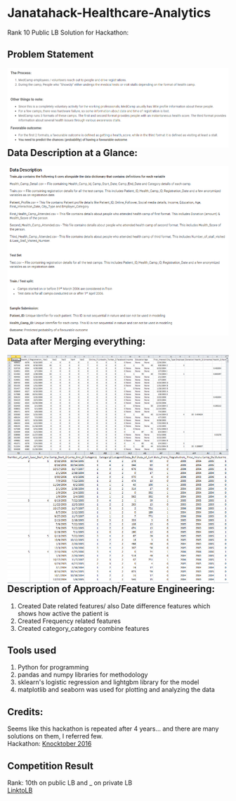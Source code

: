 # Janatahack-Healthcare-Analytics
Rank 10 Public LB Solution for Hackathon:
## Problem Statement
<img src="images/statement.png"
     alt="Markdown Monster icon"
     style="float: left; margin-right: 10px;" />
## Data Description at a Glance:
<img src="images/Data_description.png"
     alt="Markdown Monster icon"
     style="float: left; margin-right: 10px;" />
## Data after Merging everything:
<img src="images/Data1.png"
     alt="Markdown Monster icon"
     style="float: left; margin-right: 10px;" />
<img src="images/Data2.png"
     alt="Markdown Monster icon"
     style="float: left; margin-right: 10px;" />
## Description of Approach/Feature Engineering:
1. Created Date related features/ also Date difference features which shows how active the patient is
2. Created Frequency related features
3. Created category_category combine features
## Tools used
1. Python for programming
2. pandas and numpy libraries for methodology
3. sklearn's logistic regression and lightgbm library for the model
4. matplotlib and seaborn was used for plotting and analyzing the data
## Credits:
Seems like this hackathon is repeated after 4 years... and there are many solutions on them, I referred few. \
Hackathon: [Knocktober 2016](https://datahack.analyticsvidhya.com/contest/knocktober-2016/)
## Competition Result
Rank: 10th on public LB and _ on private LB\
[LinktoLB](https://datahack.analyticsvidhya.com/contest/janatahack-healthcare-analytics/#LeaderBoard)
